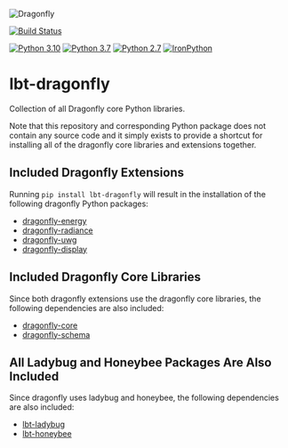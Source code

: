 
![Dragonfly](http://www.ladybug.tools/assets/img/dragonfly.png)

[![Build Status](https://github.com/ladybug-tools/lbt-dragonfly/workflows/CI/badge.svg)](https://github.com/ladybug-tools/lbt-dragonfly/actions)

[![Python 3.10](https://img.shields.io/badge/python-3.10-purple.svg)](https://www.python.org/downloads/release/python-31013/) [![Python 3.7](https://img.shields.io/badge/python-3.7-blue.svg)](https://www.python.org/downloads/release/python-370/) [![Python 2.7](https://img.shields.io/badge/python-2.7-green.svg)](https://www.python.org/downloads/release/python-270/) [![IronPython](https://img.shields.io/badge/ironpython-2.7-red.svg)](https://github.com/IronLanguages/ironpython2/releases/tag/ipy-2.7.8/)

# lbt-dragonfly

Collection of all Dragonfly core Python libraries.

Note that this repository and corresponding Python package does not contain any source
code and it simply exists to provide a shortcut for installing all of the dragonfly
core libraries and extensions together.

## Included Dragonfly Extensions

Running `pip install lbt-dragonfly` will result in the installation of the following
dragonfly Python packages:

* [dragonfly-energy](https://github.com/ladybug-tools/dragonfly-energy)
* [dragonfly-radiance](https://github.com/ladybug-tools/dragonfly-radiance)
* [dragonfly-uwg](https://github.com/ladybug-tools/dragonfly-uwg)
* [dragonfly-display](https://github.com/ladybug-tools/dragonfly-display)

## Included Dragonfly Core Libraries

Since both dragonfly extensions use the dragonfly core libraries, the following
dependencies are also included:

* [dragonfly-core](https://github.com/ladybug-tools/dragonfly-core)
* [dragonfly-schema](https://github.com/ladybug-tools/dragonfly-schema)

## All Ladybug and Honeybee Packages Are Also Included

Since dragonfly uses ladybug and honeybee, the following dependencies are also included:

* [lbt-ladybug](https://github.com/ladybug-tools/lbt-ladybug)
* [lbt-honeybee](https://github.com/ladybug-tools/lbt-honeybee)
